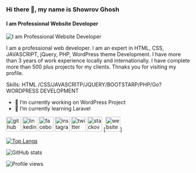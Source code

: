 ### Hi there 👋, my name is Showrov Ghosh
#### I am Professional Website Developer
![I am Professional Website Developer](https://showrov.com/wp-content/uploads/2021/05/Showrov-Ghosh.png)

I am a professional web developer. I am an expert in HTML, CSS, JAVASCRIPT, jQuery, PHP, WordPress theme Development. I have more than 3 years of work experience locally and internationally. I have complete more than 500 plus projects for my clients. Thnaks you for visiting my profile.

Skills:
HTML
/CSS/JAVASCRITP/JQUERY/BOOTSTARP/PHP/Go?WORDPRESS DEVELOPMENT

- 🔭 I’m currently working on WordPress Project 
- 🌱 I’m currently learning Laravel  



[<img src='https://www.flaticon.com/svg/static/icons/svg/270/270798.svg' alt='github' height='40'>](https://github.com/showrov4g)  [<img src='https://www.flaticon.com/svg/static/icons/svg/145/145807.svg' alt='linkedin' height='40'>](https://www.linkedin.com/in/showrov4g-5280401b5/)  [<img src='https://www.flaticon.com/svg/static/icons/svg/145/145802.svg' alt='facebook' height='40'>](https://www.facebook.com/showrov4g)  [<img src='https://www.flaticon.com/svg/static/icons/svg/2111/2111463.svg' alt='instagram' height='40'>](https://www.instagram.com/ghoshshowrov/)  [<img src='https://www.flaticon.com/svg/static/icons/svg/145/145812.svg' alt='twitter' height='40'>](https://twitter.com/@showrov4g)  [<img src='https://www.flaticon.com/svg/static/icons/svg/2111/2111628.svg' alt='stackoverflow' height='40'>](https://stackoverflow.com/users/15078936)  [<img src='https://www.flaticon.com/svg/static/icons/svg/975/975645.svg' alt='website' height='40'>]


[![Top Langs](https://github-readme-stats.vercel.app/api/top-langs/?username=raihaninfo&langs_count=8)](https://github.com/showrov4g)

![GitHub stats](https://github-readme-stats.vercel.app/api?username=showrov4g&show_icons=true)  

![Profile views](https://gpvc.arturio.dev/showrov4g)  
